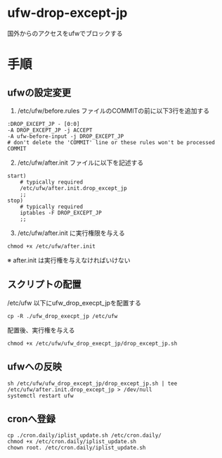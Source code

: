 # ufw-drop-except-jp
国外からのアクセスをufwでブロックする  
# 手順
## ufwの設定変更
1. /etc/ufw/before.rules ファイルのCOMMITの前に以下3行を追加する
```
:DROP_EXCEPT_JP - [0:0]
-A DROP_EXCEPT_JP -j ACCEPT
-A ufw-before-input -j DROP_EXCEPT_JP
# don't delete the 'COMMIT' line or these rules won't be processed
COMMIT
```
  
2. /etc/ufw/after.init ファイルに以下を記述する
```
start)
    # typically required
    /etc/ufw/after.init.drop_except_jp
    ;;
stop)
    # typically required
    iptables -F DROP_EXCEPT_JP
    ;;
```

3. /etc/ufw/after.init に実行権限を与える
```
chmod +x /etc/ufw/after.init
```
※ after.init は実行権を与えなければいけない

## スクリプトの配置
/etc/ufw 以下にufw_drop_execpt_jpを配置する
```
cp -R ./ufw_drop_execpt_jp /etc/ufw
```
配置後、実行権を与える
```
chmod +x /etc/ufw/ufw_drop_execpt_jp/drop_except_jp.sh
```

## ufwへの反映
```
sh /etc/ufw/ufw_drop_except_jp/drop_except_jp.sh | tee /etc/ufw/after.init.drop_except_jp > /dev/null
systemctl restart ufw
```

## cronへ登録
```
cp ./cron.daily/iplist_update.sh /etc/cron.daily/
chmod +x /etc/cron.daily/iplist_update.sh
chown root. /etc/cron.daily/iplist_update.sh
```
